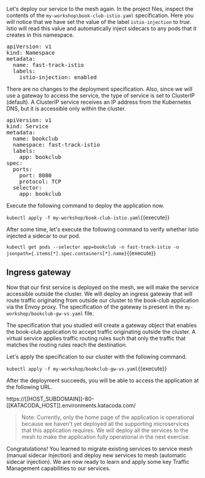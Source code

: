 Let's deploy our service to the mesh again. In the project files, inspect the contents of the `my-workshop\book-club-istio.yaml` specification. Here you will notice that we have set the value of the label `istio-injection` to *true*. Istio will read this value and automatically inject sidecars to any pods that it creates in this namespace.

<pre>
apiVersion: v1
kind: Namespace
metadata:
  name: fast-track-istio 
  labels:
    istio-injection: enabled
</pre>

There are no changes to the deployment specification. Also, since we will use a gateway to access the service, the type of service is set to ClusterIP (default). A ClusterIP service receives an IP address from the Kubernetes DNS, but it is accessible only within the cluster.

<pre>
apiVersion: v1
kind: Service
metadata:
  name: bookclub
  namespace: fast-track-istio
  labels:
    app: bookclub
spec:
  ports:
    port: 8080
    protocol: TCP
  selector:
    app: bookclub
</pre>

Execute the following command to deploy the application now.

`kubectl apply -f my-workshop/book-club-istio.yaml`{{execute}}

After some time, let's execute the following command to verify whether Istio injected a sidecar to our pod.

`kubectl get pods --selector app=bookclub -n fast-track-istio -o jsonpath={.items[*].spec.containers[*].name}`{{execute}}

## Ingress gateway

Now that our first service is deployed on the mesh, we will make the service accessible outside the cluster. We will deploy an ingress gateway that will route traffic originating from outside our cluster to the book-club application via the Envoy proxy. The specification of the gateway is present in the `my-workshop/bookclub-gw-vs.yaml` file.

The specification that you studied will create a gateway object that enables the book-club application to accept traffic originating outside the cluster. A virtual service applies traffic routing rules such that only the traffic that matches the routing rules reach the destination.

Let's apply the specification to our cluster with the following command.

`kubectl apply -f my-workshop/bookclub-gw-vs.yaml`{{execute}}

After the deployment succeeds, you will be able to access the application at the following URL.

https://[[HOST_SUBDOMAIN]]-80-[[KATACODA_HOST]].environments.katacoda.com/

> Note: Currently, only the home page of the application is operational because we haven't yet deployed all the supporting microservices that this application requires. We will deploy all the services to the mesh to make the application fully operational in the next exercise.

Congratulations! You learned to migrate existing services to service mesh (manual sidecar injection) and deploy new services to mesh (automatic sidecar injection). We are now ready to learn and apply some key Traffic Management capabilities to our services.
